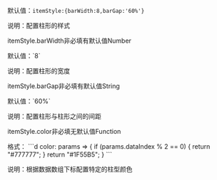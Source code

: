 默认值：`itemStyle:{barWidth:8,barGap:'60%'}`

说明：配置柱形的样式

<p class='ev_expand_title'>itemStyle.barWidth<span class='ev_expand_required'>非必填</span><span class='ev_expand_defaults'>有默认值</span><span class='ev_expand_type'>Number</span>

<p class='ev_expand_introduce'>默认值：`8`

<p class='ev_expand_introduce'>说明：配置柱形的宽度

<p class='ev_expand_title'>itemStyle.barGap<span class='ev_expand_required'>非必填</span><span class='ev_expand_defaults'>有默认值</span><span class='ev_expand_type'>String</span>

<p class='ev_expand_introduce'>默认值：`60%`

<p class='ev_expand_introduce'>说明：配置柱形与柱形之间的间距

<p class='ev_expand_title'>itemStyle.color<span class='ev_expand_required'>非必填</span><span class='ev_expand_defaults'>无默认值</span><span class='ev_expand_type'>Function</span>

<p class='ev_expand_introduce'>格式：
```d
    color: params => {
        if (params.dataIndex % 2 == 0) {
            return "#777777";
        }
        return "#1F55B5";
    }
```

<p class='ev_expand_introduce'>说明：根据数据数组下标配置特定的柱型颜色
